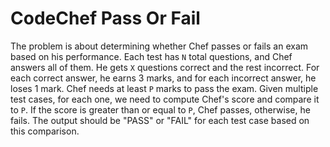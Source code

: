 ﻿# CodeChef Pass Or Fail

The problem is about determining whether Chef passes or fails an exam based on his performance. Each test has `N` total questions, and Chef answers all of them. He gets `X` questions correct and the rest incorrect. For each correct answer, he earns 3 marks, and for each incorrect answer, he loses 1 mark. Chef needs at least `P` marks to pass the exam. Given multiple test cases, for each one, we need to compute Chef's score  and compare it to `P`. If the score is greater than or equal to `P`, Chef passes, otherwise, he fails. The output should be "PASS" or "FAIL" for each test case based on this comparison.
